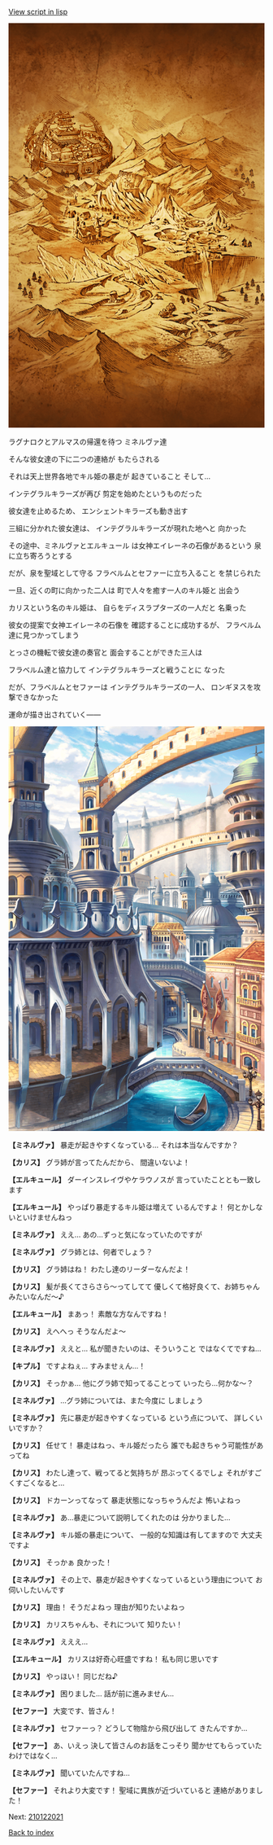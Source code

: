 [View script in lisp](../scripts/210122010.txt)

![parchment_map02.png](../images/backgrounds/parchment_map02.png)

ラグナロクとアルマスの帰還を待つ
ミネルヴァ達

そんな彼女達の下に二つの連絡が
もたらされる

それは天上世界各地でキル姫の暴走が
起きていること
そして…

インテグラルキラーズが再び
剪定を始めたというものだった

彼女達を止めるため、
エンシェントキラーズも動き出す

三組に分かれた彼女達は、
インテグラルキラーズが現れた地へと
向かった

その途中、ミネルヴァとエルキュール
は女神エイレーネの石像があるという
泉に立ち寄ろうとする

だが、泉を聖域として守る
フラベルムとセファーに立ち入ること
を禁じられた

一旦、近くの町に向かった二人は
町で人々を癒す一人のキル姫と
出会う

カリスという名のキル姫は、
自らをディスラプターズの一人だと
名乗った

彼女の提案で女神エイレーネの石像を
確認することに成功するが、
フラベルム達に見つかってしまう

とっさの機転で彼女達の奏官と
面会することができた三人は

フラベルム達と協力して
インテグラルキラーズと戦うことに
なった

だが、フラベルムとセファーは
インテグラルキラーズの一人、
ロンギヌスを攻撃できなかった

運命が描き出されていく――

![006_town2.png](../images/backgrounds/006_town2.png)

**【ミネルヴァ】**
暴走が起きやすくなっている…
それは本当なんですか？

**【カリス】**
グラ姉が言ってたんだから、
間違いないよ！

**【エルキュール】**
ダーインスレイヴやケラウノスが
言っていたこととも一致します

**【エルキュール】**
やっぱり暴走するキル姫は増えて
いるんですよ！
何とかしないといけませんねっ

**【ミネルヴァ】**
ええ…
あの…ずっと気になっていたのですが

**【ミネルヴァ】**
グラ姉とは、何者でしょう？

**【カリス】**
グラ姉はね！
わたし達のリーダーなんだよ！

**【カリス】**
髪が長くてさらさら～ってしてて
優しくて格好良くて、お姉ちゃん
みたいなんだ～♪

**【エルキュール】**
まあっ！
素敵な方なんですね！

**【カリス】**
えへへっ
そうなんだよ～

**【ミネルヴァ】**
ええと…
私が聞きたいのは、そういうこと
ではなくてですね…

**【キプル】**
ですよねぇ…
すみませぇん…！

**【カリス】**
そっかぁ…
他にグラ姉で知ってることって
いったら…何かな～？

**【ミネルヴァ】**
…グラ姉については、また今度に
しましょう

**【ミネルヴァ】**
先に暴走が起きやすくなっている
という点について、
詳しくいいですか？

**【カリス】**
任せて！
暴走はねっ、キル姫だったら
誰でも起きちゃう可能性があってね

**【カリス】**
わたし達って、戦ってると気持ちが
昂ぶってくるでしょ
それがすごくすごくなると…

**【カリス】**
ドカーンってなって
暴走状態になっちゃうんだよ
怖いよねっ

**【ミネルヴァ】**
あ…暴走について説明してくれたのは
分かりました…

**【ミネルヴァ】**
キル姫の暴走について、
一般的な知識は有してますので
大丈夫ですよ

**【カリス】**
そっかぁ
良かった！

**【ミネルヴァ】**
その上で、暴走が起きやすくなって
いるという理由について
お伺いしたいんです

**【カリス】**
理由！
そうだよねっ
理由が知りたいよねっ

**【カリス】**
カリスちゃんも、それについて
知りたい！

**【ミネルヴァ】**
えええ…

**【エルキュール】**
カリスは好奇心旺盛ですね！
私も同じ思いです

**【カリス】**
やっほい！
同じだね♪

**【ミネルヴァ】**
困りました…
話が前に進みません…

**【セファー】**
大変です、皆さん！

**【ミネルヴァ】**
セファーっ？
どうして物陰から飛び出して
きたんですか…

**【セファー】**
あ、いえっ
決して皆さんのお話をこっそり
聞かせてもらっていたわけではなく…

**【ミネルヴァ】**
聞いていたんですね…

**【セファー】**
それより大変です！
聖域に異族が近づいていると
連絡がありました！

Next: [210122021](210122021.md)

[Back to index](index.md)
